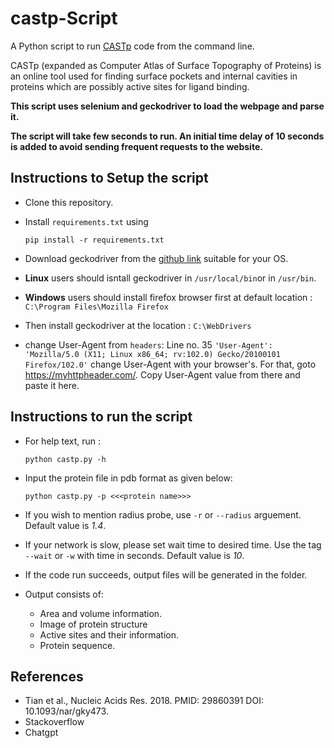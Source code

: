 # castp-Script

A Python script to run [CASTp](http://sts.bioe.uic.edu/castp/calculation.html) code from the command line.

CASTp (expanded as Computer Atlas of Surface Topography of Proteins) is  an online tool used for finding surface pockets and internal cavities in proteins which are possibly active sites for ligand binding.

**This script uses selenium and geckodriver to load the webpage and parse it.**

**The script will take few seconds to run. An initial time delay of 10 seconds is added to avoid sending frequent requests to the website.**

## Instructions to Setup the script

- Clone this repository.
- Install `requirements.txt` using 

    ```pip install -r requirements.txt```

- Download geckodriver from the [github link](https://github.com/mozilla/geckodriver/releases) suitable for your OS.

- **Linux** users should isntall geckodriver in `/usr/local/bin`or in `/usr/bin`.

- **Windows** users should install firefox browser first at default location : ```C:\Program Files\Mozilla Firefox```
- Then install geckodriver at the location : ```C:\WebDrivers```

- change User-Agent from `headers`:
Line no. 35     `'User-Agent': 'Mozilla/5.0 (X11; Linux x86_64; rv:102.0) Gecko/20100101 Firefox/102.0'`
change User-Agent with your browser's. For that, goto https://myhttpheader.com/. Copy User-Agent value from there and paste it here. 

## Instructions to run the script

- For help text, run :

    ```python castp.py -h```

- Input the protein file in pdb format as given below:

    ```python castp.py -p <<<protein name>>>```

- If you wish to mention radius probe, use `-r` or `--radius` arguement. Default value is _1.4_.
- If your network is slow, please set wait time to desired time. Use the tag `--wait` or `-w` with time in seconds. Default value is _10_.

- If the code run succeeds, output files will be generated in the folder.

- Output consists of:
    - Area and volume information.
    - Image of protein structure
    - Active sites and their information.
    - Protein sequence.


## References

-  Tian et al., Nucleic Acids Res. 2018. PMID: 29860391 DOI: 10.1093/nar/gky473. 
- Stackoverflow
- Chatgpt






